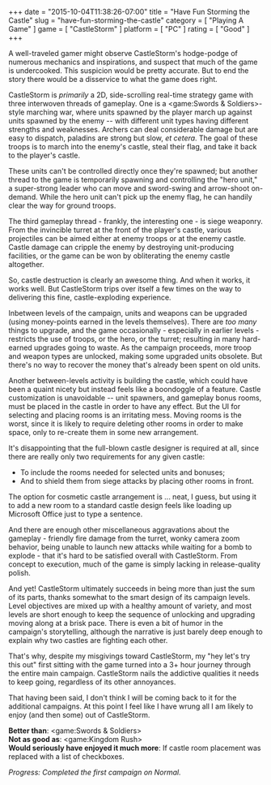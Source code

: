 +++
date = "2015-10-04T11:38:26-07:00"
title = "Have Fun Storming the Castle"
slug = "have-fun-storming-the-castle"
category = [ "Playing A Game" ]
game = [ "CastleStorm" ]
platform = [ "PC" ]
rating = [ "Good" ]
+++

A well-traveled gamer might observe CastleStorm's hodge-podge of numerous mechanics and inspirations, and suspect that much of the game is undercooked.  This suspicion would be pretty accurate.  But to end the story there would be a disservice to what the game does right.

CastleStorm is <i>primarily</i> a 2D, side-scrolling real-time strategy game with three interwoven threads of gameplay.  One is a <game:Swords & Soldiers>-style marching war, where units spawned by the player march up against units spawned by the enemy -- with different unit types having different strengths and weaknesses.  Archers can deal considerable damage but are easy to dispatch, paladins are strong but slow, <i>et cetera</i>.  The goal of these troops is to march into the enemy's castle, steal their flag, and take it back to the player's castle.

These units can't be controlled directly once they're spawned; but another thread to the game is temporarily spawning and controlling the "hero unit," a super-strong leader who can move and sword-swing and arrow-shoot on-demand.  While the hero unit can't pick up the enemy flag, he can handily clear the way for ground troops.

The third gameplay thread - frankly, the interesting one - is siege weaponry.  From the invincible turret at the front of the player's castle, various projectiles can be aimed either at enemy troops or at the enemy castle.  Castle damage can cripple the enemy by destroying unit-producing facilities, or the game can be won by obliterating the enemy castle altogether.

So, castle destruction is clearly an awesome thing.  And when it works, it works well.  But CastleStorm trips over itself a few times on the way to delivering this fine, castle-exploding experience.

Inbetween levels of the campaign, units and weapons can be upgraded (using money-points earned in the levels themselves).  There are <i>too many</i> things to upgrade, and the game occasionally - especially in earlier levels - restricts the use of troops, or the hero, or the turret; resulting in many hard-earned upgrades going to waste.  As the campaign proceeds, more troop and weapon types are unlocked, making some upgraded units obsolete.  But there's no way to recover the money that's already been spent on old units.

Another between-levels activity is building the castle, which could have been a quaint nicety but instead feels like a boondoggle of a feature.  Castle customization is unavoidable -- unit spawners, and gameplay bonus rooms, must be placed in the castle in order to have any effect.  But the UI for selecting and placing rooms is an irritating mess.  Moving rooms is the worst, since it is likely to require deleting other rooms in order to make space, only to re-create them in some new arrangement.

It's disappointing that the full-blown castle designer is required at all, since there are really only two requirements for any given castle:

* To include the rooms needed for selected units and bonuses;
* And to shield them from siege attacks by placing other rooms in front.

The option for cosmetic castle arrangement is ... neat, I guess, but using it to add a new room to a standard castle design feels like loading up Microsoft Office just to type a sentence.

And there are enough other miscellaneous aggravations about the gameplay - friendly fire damage from the turret, wonky camera zoom behavior, being unable to launch new attacks while waiting for a bomb to explode - that it's hard to be satisfied overall with CastleStorm.  From concept to execution, much of the game is simply lacking in release-quality polish.

And yet!  CastleStorm ultimately succeeds in being more than just the sum of its parts, thanks somewhat to the smart design of its campaign levels.  Level objectives are mixed up with a healthy amount of variety, and most levels are short enough to keep the sequence of unlocking and upgrading moving along at a brisk pace.  There is even a bit of humor in the campaign's storytelling, although the narrative is just barely deep enough to explain why two castles are fighting each other.

That's why, despite my misgivings toward CastleStorm, my "hey let's try this out" first sitting with the game turned into a 3+ hour journey through the entire main campaign.  CastleStorm nails the addictive qualities it needs to keep going, regardless of its other annoyances.

That having been said, I don't think I will be coming back to it for the additional campaigns.  At this point I feel like I have wrung all I am likely to enjoy (and then some) out of CastleStorm.

<b>Better than</b>: <game:Swords & Soldiers>  
<b>Not as good as</b>: <game:Kingdom Rush>  
<b>Would seriously have enjoyed it much more</b>: If castle room placement was replaced with a list of checkboxes.

<i>Progress: Completed the first campaign on Normal.</i>
